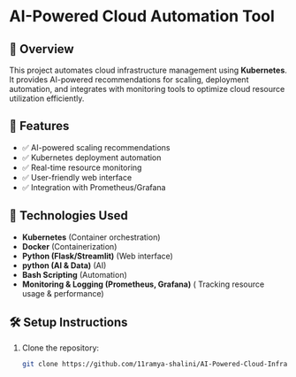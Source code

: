 # AI-Powered Cloud Automation Tool

## 📌 Overview
This project automates cloud infrastructure management using **Kubernetes**. It provides AI-powered recommendations for scaling, deployment automation, and integrates with monitoring tools to optimize cloud resource utilization efficiently.

## 🚀 Features
- ✅ AI-powered scaling recommendations
- ✅ Kubernetes deployment automation
- ✅ Real-time resource monitoring
- ✅ User-friendly web interface
- ✅ Integration with Prometheus/Grafana

## 🔧 Technologies Used
- **Kubernetes** (Container orchestration)
- **Docker** (Containerization)
- **Python (Flask/Streamlit)** (Web interface)
- **python (AI & Data)** (AI)
- **Bash Scripting** (Automation)
- **Monitoring & Logging (Prometheus, Grafana)** ( Tracking resource usage & performance)

## 🛠 Setup Instructions
1. Clone the repository:
   ```sh
   git clone https://github.com/11ramya-shalini/AI-Powered-Cloud-Infrastructure-Automation.git



